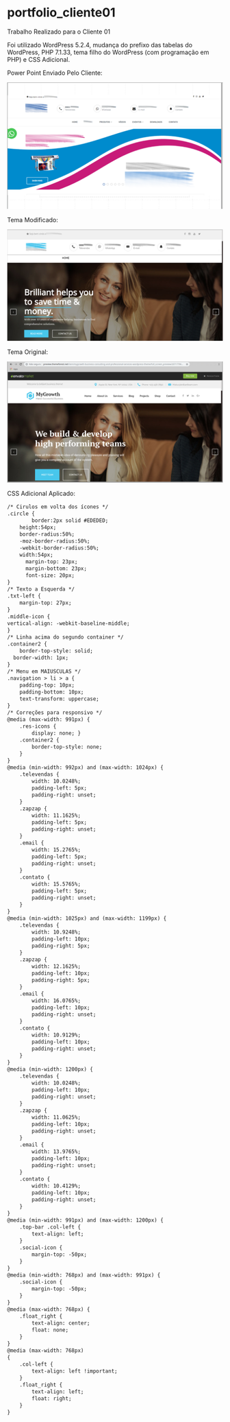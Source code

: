 # portfolio_cliente01
Trabalho Realizado para o Cliente 01

Foi utilizado WordPress 5.2.4, mudança do prefixo das tabelas do WordPress, PHP 7.1.33, tema filho do WordPress (com programação em PHP) e CSS Adicional.

Power Point Enviado Pelo Cliente:

![](https://github.com/paulo-correia/portfolio_cliente01/blob/master/Power_point_enviado.png?raw=true)

Tema Modificado:

![](https://github.com/paulo-correia/portfolio_cliente01/blob/master/Tema_modificado.png?raw=true)

Tema Original:

![](https://github.com/paulo-correia/portfolio_cliente01/blob/master/Tema_original.png?raw=true)

CSS Adicional Aplicado:

```
/* Cirulos em volta dos ícones */
.circle {
	    border:2px solid #EDEDED;    
    height:54px;
    border-radius:50%;
    -moz-border-radius:50%;
    -webkit-border-radius:50%;
    width:54px;
	  margin-top: 23px;
	  margin-bottom: 23px;
	  font-size: 20px;
}
/* Texto a Esquerda */
.txt-left {
	margin-top: 27px;
}
.middle-icon {
vertical-align: -webkit-baseline-middle;	
}
/* Linha acima do segundo container */
.container2 {
	border-top-style: solid;
  border-width: 1px;
}
/* Menu em MAIUSCULAS */
.navigation > li > a {
	padding-top: 10px;
	padding-bottom: 10px;
	text-transform: uppercase;
}
/* Correções para responsivo */
@media (max-width: 991px) {
	.res-icons {
		display: none; }
	.container2 {
		border-top-style: none;
	}
}
@media (min-width: 992px) and (max-width: 1024px) {
	.televendas {
		width: 10.0248%;
		padding-left: 5px;
		padding-right: unset;
	}
	.zapzap {
		width: 11.1625%;
		padding-left: 5px;
		padding-right: unset;
	}
	.email {
		width: 15.2765%;
		padding-left: 5px;
		padding-right: unset;
	}
	.contato {
		width: 15.5765%;
		padding-left: 5px;
		padding-right: unset;
	}
}
@media (min-width: 1025px) and (max-width: 1199px) {
	.televendas {
		width: 10.9248%;
		padding-left: 10px;
		padding-right: 5px;
	}
	.zapzap {
		width: 12.1625%;
		padding-left: 10px;
		padding-right: 5px;
	}
	.email {
		width: 16.0765%;
		padding-left: 10px;
		padding-right: unset;
	}
	.contato {
		width: 10.9129%;
		padding-left: 10px;
		padding-right: unset;
	}
}
@media (min-width: 1200px) {
	.televendas {
		width: 10.0248%;
		padding-left: 10px;
		padding-right: unset;
	}
	.zapzap {
		width: 11.0625%;
		padding-left: 10px;
		padding-right: unset;
	}
	.email {
		width: 13.9765%;
		padding-left: 10px;
		padding-right: unset;
	}
	.contato {
		width: 10.4129%;
		padding-left: 10px;
		padding-right: unset;
	}
}
@media (min-width: 991px) and (max-width: 1200px) {
	.top-bar .col-left {
		text-align: left;
	}
	.social-icon {
		margin-top: -50px;
	}
}
@media (min-width: 768px) and (max-width: 991px) {
	.social-icon {
		margin-top: -50px;
	}
}
@media (max-width: 768px) {
	.float_right {
		text-align: center;
		float: none;
	}
}
@media (max-width: 768px)
{
	.col-left {
		text-align: left !important;
	}
	.float_right {
		text-align: left;
		float: right;
	}
}
```


